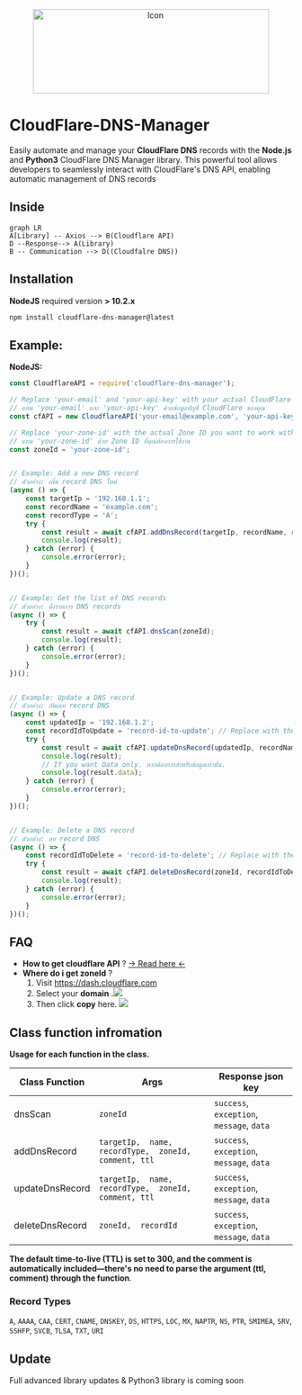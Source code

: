 
<center>
<img src="https://upload.wikimedia.org/wikipedia/commons/thumb/4/4b/Cloudflare_Logo.svg/2560px-Cloudflare_Logo.svg.png" alt="Icon" width="420" height="150">
</center>


# CloudFlare-DNS-Manager

Easily automate and manage your **CloudFlare DNS** records with the **Node.js** and **Python3** CloudFlare DNS Manager library. This powerful tool allows developers to seamlessly interact with CloudFlare's DNS API, enabling automatic management of DNS records

## Inside
```mermaid
graph LR
A[Library] -- Axios --> B(Cloudflare API)
D --Response--> A(Library)
B -- Communication --> D((Cloudfalre DNS))

```

## Installation
**NodeJS** required version **> 10.2.x**
```sh
npm install cloudflare-dns-manager@latest
```

## Example:
**NodeJS:**
```js
const CloudflareAPI = require('cloudflare-dns-manager');

// Replace 'your-email' and 'your-api-key' with your actual CloudFlare credentials
// แทน 'your-email' และ 'your-api-key' ด้วยข้อมูลบัญชี CloudFlare ของคุณ
const cfAPI = new CloudflareAPI('your-email@example.com', 'your-api-key');

// Replace 'your-zone-id' with the actual Zone ID you want to work with
// แทน 'your-zone-id' ด้วย Zone ID ที่คุณต้องการใช้งาน
const zoneId = 'your-zone-id';


// Example: Add a new DNS record
// ตัวอย่าง: เพิ่ม record DNS ใหม่
(async () => {
	const targetIp = '192.168.1.1';
	const recordName = 'example.com';
	const recordType = 'A';
	try {
	    const result = await cfAPI.addDnsRecord(targetIp, recordName, recordType, zoneId);
	    console.log(result);
	} catch (error) {
	    console.error(error);
	}
})();


// Example: Get the list of DNS records
// ตัวอย่าง: ดึงรายการ DNS records
(async () => {	
	try {
	    const result = await cfAPI.dnsScan(zoneId);
	    console.log(result);
	} catch (error) {
	    console.error(error);
	}
})();


// Example: Update a DNS record
// ตัวอย่าง: อัพเดท record DNS
(async () => {	
	const updatedIp = '192.168.1.2';
	const recordIdToUpdate = 'record-id-to-update'; // Replace with the actual record ID
	try {
	    const result = await cfAPI.updateDnsRecord(updatedIp, recordName, recordType, zoneId, recordIdToUpdate);
	    console.log(result);
	    // If you want Data only. หากต้องการสำหรับข้อมูลเท่านั้น.
	    console.log(result.data);
	} catch (error) {
	    console.error(error);
	}
})();


// Example: Delete a DNS record
// ตัวอย่าง: ลบ record DNS
(async () => {	
	const recordIdToDelete = 'record-id-to-delete'; // Replace with the actual record ID
	try {
	    const result = await cfAPI.deleteDnsRecord(zoneId, recordIdToDelete);
	    console.log(result);
	} catch (error) {
	    console.error(error);
	}
})();


```
## FAQ
- **How to get cloudflare API** ?
[-> Read here <-](https://developers.cloudflare.com/fundamentals/api/get-started/create-token/)
- **Where do i get zoneId** ?
	1. Visit https://dash.cloudflare.com
	2. Select your **domain** .![](https://cdn.discordapp.com/attachments/1050619922377625661/1195761570232410122/image_1.png)
	3. Then click **copy** here. ![](https://cdn.discordapp.com/attachments/1050619922377625661/1195762645463216138/image_2.png)


## Class function infromation

**Usage for each function in the class.**

| Class Function | Args| Response json key |
|----------------|-------------------------------|-----------------------------|
|dnsScan|`zoneId`            |`success`, `exception`, `message`, `data `           |
|addDnsRecord          |`targetIp,  name,  recordType,  zoneId, comment, ttl`            |`success`, `exception`, `message`, `data`           |
|updateDnsRecord          |`targetIp,  name,  recordType,  zoneId, comment, ttl`            |`success`, `exception`, `message`, `data`           |
|deleteDnsRecord          |`zoneId,  recordId`|`success`, `exception`, `message`, `data`           |

**The default time-to-live (TTL) is set to 300, and the comment is automatically included—there's no need to parse the argument (ttl, comment) through the function**.


### Record Types
`A`, `AAAA`, `CAA`, `CERT`, `CNAME`, `DNSKEY`, `DS`, `HTTPS`, `LOC`, `MX`, `NAPTR`, `NS`, `PTR`, `SMIMEA`, `SRV`, `SSHFP`, `SVCB`, `TLSA`, `TXT`, `URI`



## Update
Full advanced library updates & Python3 library is coming soon
